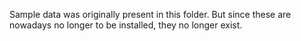 Sample data was originally present in this folder. But since these are nowadays no longer to be installed, they no longer exist.